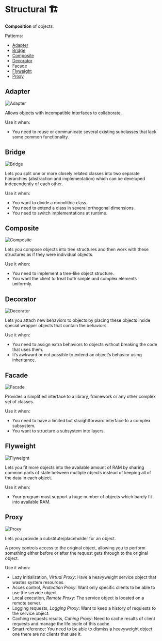 # Structural 🏗

**Composition** of objects.

Patterns:

- [Adapter](#Adapter)
- [Bridge](#Bridge)
- [Composite](#Composite)
- [Decorator](#Decorator)
- [Facade](#Facade)
- [Flyweight](#Flyweight)
- [Proxy](#Proxy)

<!-- - Private Class Data -->

## Adapter

![Adapter](https://refactoring.guru/images/patterns/cards/adapter-mini.png)

Allows objects with incompatible interfaces to collaborate.

Use it when:

- You need to reuse or communicate several existing subclasses that lack some common functionality.

## Bridge

![Bridge](https://refactoring.guru/images/patterns/cards/bridge-mini.png)

Lets you split one or more closely related classes into two separate hierarchies (abstraction and implementation) which can be developed independently of each other.

Use it when:

- You want to divide a monolithic class.
- You need to extend a class in several orthogonal dimensions.
- You need to switch implementations at runtime.

## Composite

![Composite](https://refactoring.guru/images/patterns/cards/composite-mini.png)

Lets you compose objects into tree structures and then work with these structures as if they were individual objects.

Use it when:

- You need to implement a tree-like object structure.
- You want the client to treat both simple and complex elements uniformly.

## Decorator

![Decorator](https://refactoring.guru/images/patterns/cards/decorator-mini.png)

Lets you attach new behaviors to objects by placing these objects inside special wrapper objects that contain the behaviors.

Use it when:

- You need to assign extra behaviors to objects without breaking the code that uses them.
- It’s awkward or not possible to extend an object’s behavior using inheritance.

## Facade

![Facade](https://refactoring.guru/images/patterns/cards/facade-mini.png)

Provides a simplified interface to a library, framework or any other complex set of classes.

Use it when:

- You need to have a limited but straightforward interface to a complex subsystem.
- You want to structure a subsystem into layers.

## Flyweight

![Flyweight](https://refactoring.guru/images/patterns/cards/flyweight-mini.png)

Lets you fit more objects into the available amount of RAM by sharing common parts of state between multiple objects instead of keeping all of the data in each object.

Use it when:

- Your program must support a huge number of objects which barely fit into available RAM.

## Proxy

![Proxy](https://refactoring.guru/images/patterns/cards/proxy-mini.png)

Lets you provide a substitute/placeholder for an object.

A proxy controls access to the original object, allowing you to perform something either before or after the request gets through to the original object.

Use it when:

- Lazy initialization, _Virtual Proxy_: Have a heavyweight service object that wastes system resources.
- Acces control, _Protection Proxy_: Want only specific clients to be able to use the service object.
- Local execution, _Remote Proxy_: The service object is located on a remote server.
- Logging requests, _Logging Proxy_: Want to keep a history of requiests to the service object.
- Caching requests results, _Cahing Proxy_: Need to cache results of client requests and manage the life cycle of this cache.
- Smart reference: You need to be able to dismiss a heavyweight object one there are no clients that use it.
